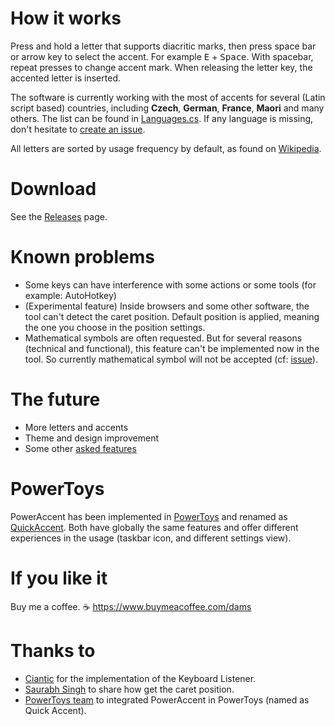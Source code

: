 # How it works

Press and hold a letter that supports diacritic marks, then press space bar or arrow key to select the accent. For example <kbd>E</kbd> + <kbd>Space</kbd>. With spacebar, repeat presses to change accent mark. When releasing the letter key, the accented letter is inserted.

The software is currently working with the most of accents for several (Latin script based) countries, including **Czech**, **German**, **France**, **Maori** and many others. The list can be found in [Languages.cs](/PowerAccent.Core/Languages.cs).
If any language is missing, don't hesitate to [create an issue][newissue].

All letters are sorted by usage frequency by default, as found on [Wikipedia](https://wikipedia.org/wiki/Letter_frequency).

# Download

See the [Releases][releases] page.

# Known problems

- Some keys can have interference with some actions or some tools (for example: AutoHotkey)
- (Experimental feature) Inside browsers and some other software, the tool can't detect the caret position. Default position is applied, meaning the one you choose in the position settings.
- Mathematical symbols are often requested. But for several reasons (technical and functional), this feature can't be implemented now in the tool. So currently mathematical symbol will not be accepted (cf: [issue](https://github.com/damienleroy/PowerAccent/issues/23#issuecomment-1301532208)).

# The future

- More letters and accents
- Theme and design improvement
- Some other [asked features][issues]

# PowerToys
PowerAccent has been implemented in [PowerToys](https://github.com/microsoft/PowerToys) and renamed as [QuickAccent](https://aka.ms/PowerToysOverview_QuickAccent). Both have globally the same features and offer different experiences in the usage (taskbar icon, and different settings view).

# If you like it

Buy me a coffee. ☕
https://www.buymeacoffee.com/dams

# Thanks to

- [Ciantic](https://gist.github.com/Ciantic/471698) for the implementation of the Keyboard Listener.
- [Saurabh Singh](https://www.codeproject.com/Articles/34520/Getting-Caret-Position-Inside-Any-Application) to share how get the caret position.
- [PowerToys team](https://github.com/microsoft/PowerToys) to integrated PowerAccent in PowerToys (named as Quick Accent).

[issues]: https://github.com/damienleroy/PowerAccent/issues
[newissue]: https://github.com/damienleroy/PowerAccent/issues/new
[releases]: https://github.com/damienleroy/PowerAccent/releases
